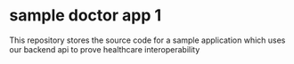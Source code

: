 # sample doctor app 1
This repository stores the source code for a sample application which uses our backend api to prove healthcare interoperability